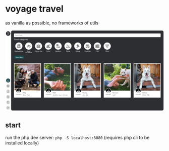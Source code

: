 # voyage travel

as vanilla as possible, no frameworks of utils

![screenshot](./screenshot.png)

## start

run the php dev server: `php -S localhost:8080` (requires php cli to be installed locally)
